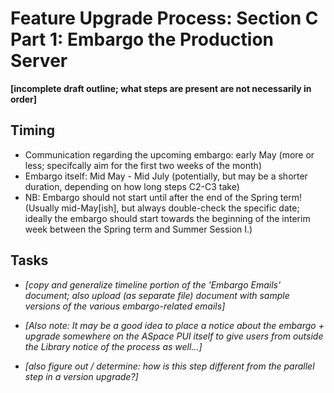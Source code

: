 # Feature Upgrade Process: Section C Part 1: Embargo the Production Server

**[incomplete draft outline; what steps are present are not necessarily in order]**

## Timing

- Communication regarding the upcoming embargo: early May (more or less; specifcally aim for the first two weeks of the month)
- Embargo itself: Mid May - Mid July (potentially, but may be a shorter duration, depending on how long steps C2-C3 take)
- NB: Embargo should not start until after the end of the Spring term! (Usually mid-May[ish], but always double-check the specific date; ideally the embargo should start towards the beginning of the interim week between the Spring term and Summer Session I.)

## Tasks

- *[copy and generalize timeline portion of the 'Embargo Emails' document; also upload (as separate file) document with sample versions of the various embargo-related emails]*
- *[Also note: It may be a good idea to place a notice about the embargo + upgrade somewhere on the ASpace PUI itself to give users from outside the Library notice of the process as well...]*

- *[also figure out / determine: how is this step different from the parallel step in a version upgrade?]*
